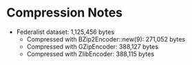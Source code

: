 # Compression Notes

- Federalist dataset: 1,125,456 bytes
  - Compressed with BZip2Encoder::new(9): 271,052 bytes
  - Compressed with GZipEncoder: 388,127 bytes
  - Compressed with ZlibEncoder: 388,115 bytes